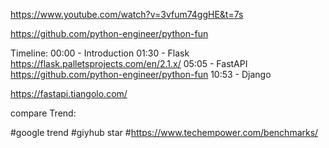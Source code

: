 

https://www.youtube.com/watch?v=3vfum74ggHE&t=7s


https://github.com/python-engineer/python-fun


Timeline:
00:00 - Introduction
01:30 - Flask     https://flask.palletsprojects.com/en/2.1.x/
05:05 - FastAPI   https://github.com/python-engineer/python-fun
10:53 - Django



 
https://fastapi.tiangolo.com/

compare Trend:

#google trend
#giyhub star
#https://www.techempower.com/benchmarks/